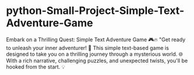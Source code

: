 # python-Small-Project-Simple-Text-Adventure-Game
Embark on a Thrilling Quest: Simple Text Adventure Game 🎮🔥  "Get ready to unleash your inner adventurer! 🎉 This simple text-based game is designed to take you on a thrilling journey through a mysterious world. 🌐 With a rich narrative, challenging puzzles, and unexpected twists, you'll be hooked from the start. 💡  
